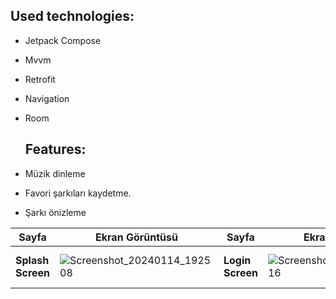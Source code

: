 ## Used technologies: 

- Jetpack Compose
- Mvvm
- Retrofit
- Navigation
- Room

  ## Features:

- Müzik dinleme
- Favori şarkıları kaydetme.
- Şarkı önizleme
  
| Sayfa           | Ekran Görüntüsü                                                 | Sayfa           | Ekran Görüntüsü                                                 | Sayfa           | Ekran Görüntüsü                                                 | Sayfa           | Ekran Görüntüsü                                                 | Sayfa           | Ekran Görüntüsü        | Sayfa           | Ekran Görüntüsü                                                                                      |   
| --------------- | -------------------------------------------------------------- | --------------- | -------------------------------------------------------------- | --------------- | -------------------------------------------------------------- | --------------- | -------------------------------------------------------------- | --------------- | -------------------------------------------------------------- |--------------- | -------------------------------------------------------------- |
| **Splash Screen**  | ![Screenshot_20240114_192508](https://github.com/ayberktmn/ComposeDeezerMusic/assets/83671296/5c764950-6cff-4bb3-9808-9509cd31bc65)| **Login Screen**   |![Screenshot_20240114_192516](https://github.com/ayberktmn/ComposeDeezerMusic/assets/83671296/8b30a1bd-d5db-482e-abf7-ae558381fd4d)| **Home Screen** | ![Screenshot_20240114_192548](https://github.com/ayberktmn/ComposeDeezerMusic/assets/83671296/a0a9cff4-6104-416f-a4fb-aacc37367a32)| **Artist Screen** |![Screenshot_20240114_192559](https://github.com/ayberktmn/ComposeDeezerMusic/assets/83671296/8aa286a3-5cc9-475c-a008-70fb40ae4ba9) |**Artist Details Screen** | ![Screenshot_20240114_192616](https://github.com/ayberktmn/ComposeDeezerMusic/assets/83671296/5a74c458-e0c1-4add-971c-380a01703d5e)|**Music Screen** |![Screenshot_20240114_192632](https://github.com/ayberktmn/ComposeDeezerMusic/assets/83671296/db66b3e9-fafc-4f98-9ad0-6dfebef0de45)|
